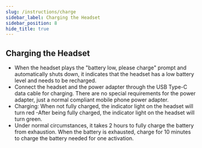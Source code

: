 ```yaml
---
slug: /instructions/charge
sidebar_label: Charging the Headset
sidebar_position: 8
hide_title: true
---
```

## Charging the Headset

- When the headset plays the "battery low, please charge" prompt and automatically shuts down, it indicates that the headset has a low battery level and needs to be recharged.
- Connect the headset and the power adapter through the USB Type-C data cable for charging. There are no special requirements for the power adapter, just a normal compliant mobile phone power adapter.
- Charging: When not fully charged, the indicator light on the headset will turn red
-After being fully charged, the indicator light on the headset will turn green.
- Under normal circumstances, it takes 2 hours to fully charge the battery from exhaustion. When the battery is exhausted, charge for 10 minutes to charge the battery needed for one activation.


